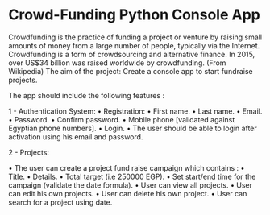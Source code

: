 # Crowd-Funding Python Console App

Crowdfunding is the practice of funding a project or venture by raising small amounts of money from a large number of people, typically via the Internet. Crowdfunding is a form of crowdsourcing and alternative finance. In 2015, over US$34 billion was raised worldwide by crowdfunding. (From Wikipedia)
The aim of the project: Create a console app to start fundraise projects.

The app should include the following features :

1 - Authentication System:
• Registration:
• First name.
• Last name.
• Email.
• Password.
• Confirm password.
• Mobile phone [validated against Egyptian phone numbers].
• Login.
• The user should be able to login after activation using his email and password.

2 - Projects:

• The user can create a project fund raise campaign which contains :
• Title.
• Details.
• Total target (i.e 250000 EGP).
• Set start/end time for the campaign (validate the date formula).
• User can view all projects.
• User can edit his own projects.
• User can delete his own project.
• User can search for a project using date.
